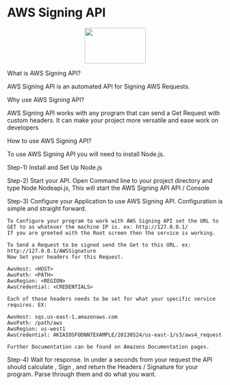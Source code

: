 # AWS Signing API

<p align="center">
  <img width="143‬" height="83" src="https://i.imgur.com/zfU8jgB.png">
</p>

What is AWS Signing API?

AWS Signing API is an automated API for Signing AWS Requests.

Why use AWS Signing API?

AWS Signing API works with any program that can send a Get Request with custom headers. It can make your project more versatile and ease work on developers

How to use AWS Signing API?

To use AWS Signing API you will need to install Node.js.

Step-1) Install and Set Up Node.js

Step-2) Start your API. Open Command line to your project directory and type Node Nodeapi.js, This will start the AWS Signing API API / Console

Step-3) Configure your Application to use AWS Signing API. Configuration is simple and straight forward.

	To Configure your program to work with AWS Signing API set the URL to GET to as whatever the machine IP is. ex: http://127.0.0.1/
	If you are greeted with the Root screen then the service is working.

	To Send a Request to be signed send the Get to this URL. ex: http://127.0.0.1/AWSSignature
	Now Set your headers for this Request.
	
	AwsHost: <HOST>
	AwsPath: <PATH>
	AwsRegion: <REGION>
	AwsCredential: <CREDENTIALS>

	Each of those headers needs to be set for what your specific service requires. EX: 

	AwsHost: sqs.us-east-1.amazonaws.com
	AwsPath: /path/aws
	AwsRegion: us-west1
	AwsCredential: AKIAIOSFODNN7EXAMPLE/20130524/us-east-1/s3/aws4_request

	Further Documentation can be found on Amazons Documentation pages.

Step-4) Wait for response. In under a seconds from your request the API should calculate , Sign , and return the Headers / Signature for your program. Parse through them and do what you want.
